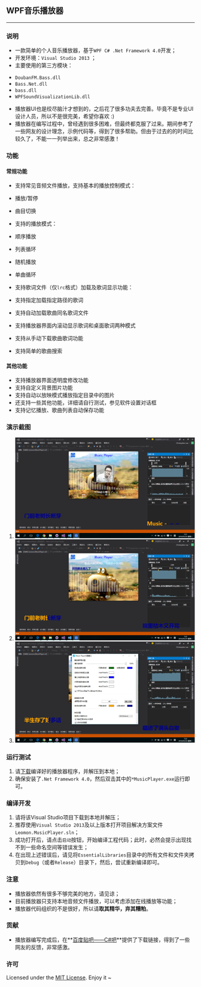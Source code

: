 ## WPF音乐播放器
--------------------------
### 说明
* 一款简单的个人音乐播放器，基于`WPF C# .Net Framework 4.0`开发；
* 开发环境：`Visual Studio 2013` ；
* 主要使用的第三方模块：
 - `DoubanFM.Bass.dll`
 - `Bass.Net.dll`
 - `bass.dll`
 - `WPFSoundVisualizationLib.dll`
* 播放器UI也是绞尽脑汁才想到的，之后花了很多功夫去完善。毕竟不是专业UI设计人员，所以不是很完美，希望你喜欢 :)
* 播放器在编写过程中，曾经遇到很多困难，但最终都克服了过来。期间参考了一些网友的设计理念，示例代码等，得到了很多帮助。但由于过去的的时间比较久了，不能一一列举出来，总之非常感激！

### 功能
#### 常规功能
- 支持常见音频文件播放，支持基本的播放控制模式：
 - 播放/暂停
 - 曲目切换
 
- 支持的播放模式：
 - 顺序播放
 - 列表循环
 - 随机播放
 - 单曲循环
 
- 支持歌词文件（仅`lrc`格式）加载及歌词显示功能：
 - 支持指定加载指定路径的歌词
 - 支持自动加载歌曲同名歌词文件
 - 支持播放器界面内滚动显示歌词和桌面歌词两种模式
 
- 支持从手动下载歌曲歌词功能
- 支持简单的歌曲搜索

#### 其他功能
- 支持播放器界面透明度修改功能
- 支持自定义背景图片功能
- 支持自动以放映模式播放指定目录中的图片
- 还支持一些其他功能，详细请自行测试，参见软件设置对话框
- 支持记忆播放、歌曲列表自动保存功能

### 演示截图
1. ![](./ScreenShots/1.png)
2. ![](./ScreenShots/2.png)
3. ![](./ScreenShots/3.png)

### 运行测试
1. 请[下载](https://github.com/ChrisLeeGit/wpf-music-player/releases)编译好的播放器程序，并解压到本地；
2. 确保安装了`.Net Framework 4.0`，然后双击其中的`*MusicPlayer.exe`运行即可。

### 编译开发
1. 请将该Visual Studio项目下载到本地并解压；
2. 推荐使用`Visual Studio 2013`及以上版本打开项目解决方案文件`Leomon.MusicPlayer.sln`；
3. 成功打开后，请点击`启动`按钮，开始编译工程代码；此时，必然会提示出现找不到一些命名空间等错误发生；
4. 在出现上述错误后，请见将`EssentialLibraries`目录中的所有文件和文件夹拷贝到`Debug`（或者`Release`）目录下，然后，尝试重新编译即可。

### 注意
- 播放器依然有很多不够完美的地方，请见谅；
- 目前播放器只支持本地音频文件播放，可以考虑添加在线播放等功能；
- 播放器代码组织的不是很好，所以请**取其精华，弃其糟粕**。

### 贡献
- 播放器编写完成后，在**[百度贴吧——C#吧](http://tieba.baidu.com/f?kw=c%23)**提供了下载链接，得到了一些网友的反馈，非常感激。

### 许可
Licensed under the [MIT License](./LICENSE.md). Enjoy it ~